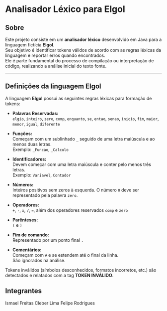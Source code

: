 # Analisador Léxico para Elgol

## Sobre

Este projeto consiste em um **analisador léxico** desenvolvido em Java para a linguagem fictícia **Elgol**.  
Seu objetivo é identificar tokens válidos de acordo com as regras léxicas da linguagem e reportar erros quando encontrados.  
Ele é parte fundamental do processo de compilação ou interpretação de código, realizando a análise inicial do texto fonte.

---

## Definições da linguagem Elgol

A linguagem **Elgol** possui as seguintes regras léxicas para formação de tokens:

- **Palavras Reservadas:**  
  `elgio`, `inteiro`, `zero`, `comp`, `enquanto`, `se`, `entao`, `senao`, `inicio`, `fim`, `maior`, `menor`, `igual`, `diferente`

- **Funções:**  
  Começam com um sublinhado `_` seguido de uma letra maiúscula e ao menos duas letras.  
  Exemplo: `_Funcao`, `_Calculo`

- **Identificadores:**  
  Devem começar com uma letra maiúscula e conter pelo menos três letras.  
  Exemplo: `Variavel`, `Contador`

- **Números:**  
  Inteiros positivos sem zeros à esquerda. O número `0` deve ser representado pela palavra `zero`.

- **Operadores:**  
  `+`, `-`, `x`, `/`, `=`, além dos operadores reservados `comp` e `zero`

- **Parênteses:**  
  `(` e `)`

- **Fim de comando:**  
  Representado por um ponto final `.`

- **Comentários:**  
  Começam com `#` e se estendem até o final da linha.  
  São ignorados na análise.

Tokens inválidos (símbolos desconhecidos, formatos incorretos, etc.) são detectados e relatados com a tag **TOKEN INVÁLIDO**.

## Integrantes

Ismael Freitas
Cleber Lima
Felipe Rodrigues
